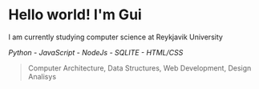 # Hello world! I'm Gui
I am currently studying computer science at Reykjavik University

*Python - JavaScript - NodeJs - SQLITE - HTML/CSS*
> Computer Architecture, Data Structures, Web Development, Design Analisys
